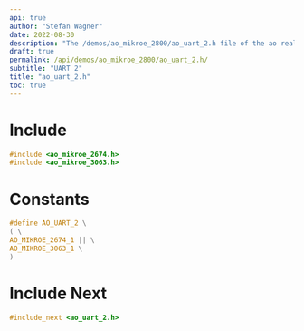 ```yaml
---
api: true
author: "Stefan Wagner"
date: 2022-08-30
description: "The /demos/ao_mikroe_2800/ao_uart_2.h file of the ao real-time operating system."
draft: true
permalink: /api/demos/ao_mikroe_2800/ao_uart_2.h/
subtitle: "UART 2"
title: "ao_uart_2.h"
toc: true
---
```


# Include

```c
#include <ao_mikroe_2674.h>
#include <ao_mikroe_3063.h>
```

# Constants

```c
#define AO_UART_2 \
( \
AO_MIKROE_2674_1 || \
AO_MIKROE_3063_1 \
)
```

# Include Next

```c
#include_next <ao_uart_2.h>
```
